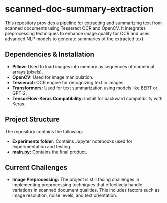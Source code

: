 # scanned-doc-summary-extraction
This repository provides a pipeline for extracting and summarizing text from scanned documents using Tesseract OCR and OpenCV. It integrates preprocessing techniques to enhance image quality for OCR and uses advanced NLP models to generate summaries of the extracted text.

## Dependencies & Installation

- **Pillow:** Used to load images into memory as sequences of numerical arrays (pixels).
- **OpenCV:** Used for image manipulation.
- **Tesseract:** OCR engine for recognizing text in images.
- **Transformers:** Used for text summarization using models like BERT or GPT-2. 
- **TensorFlow-Keras Compatibility:** Install for backward compatibility with Keras.

  
## Project Structure

The repository contains the following:

- **Experiments folder:** Contains Jupyter notebooks used for experimentation and testing.
- **main.py:** Contains the final product.

## Current Challenges

- **Image Preprocessing:** The project is still facing challenges in implementing preprocessing techniques that effectively handle variations in scanned document qualities. This includes factors such as image resolution, noise levels, and text orientation.



